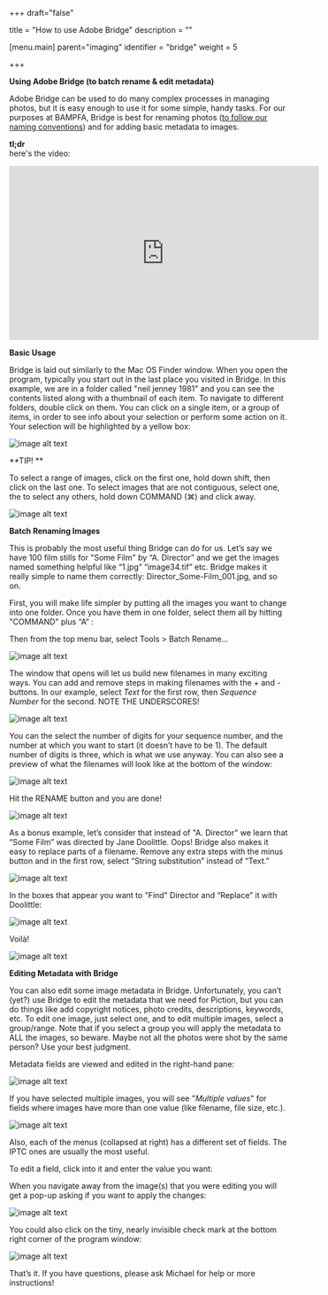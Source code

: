 +++
draft="false"

title = "How to use Adobe Bridge"
description = ""

[menu.main]
parent="imaging"
identifier = "bridge"
weight = 5

+++

**Using Adobe Bridge (to batch rename & edit metadata)**

Adobe Bridge can be used to do many complex processes in managing photos, but it is easy enough to use it for some simple, handy tasks. For our purposes at BAMPFA, Bridge is best for renaming photos ([to follow our naming conventions](https://berkeley.app.box.com/files/0/f/11507803981/1/f_103350620609)) and for adding basic metadata to images.


**tl;dr**<br/>
here's the video:<br/>
<iframe width="560" height="315" src="https://www.youtube.com/embed/0LCzah5E9QM" frameborder="0" allowfullscreen></iframe>


**Basic Usage**

Bridge is laid out similarly to the Mac OS Finder window. When you open the program, typically you start out in the last place you visited in Bridge. In this example, we are in a folder called "neil jenney 1981" and you can see the contents listed along with a thumbnail of each item. To navigate to different folders, double click on them. You can click on a single item, or a group of items, in order to see info about your selection or perform some action on it. Your selection will be highlighted by a yellow box:

![image alt text](/images/general-imaging/bridge/general-overview.png)

**TIP! **

To select a range of images, click on the first one, hold down shift, then click on the last one. To select images that are not contiguous, select one, the to select any others, hold down COMMAND (⌘) and click away.

![image alt text](/images/general-imaging/bridge/general-multi-select.png)

**Batch Renaming Images**

This is probably the most useful thing Bridge can do for us. Let’s say we have 100 film stills for "Some Film" by “A. Director” and we get the images named something helpful like “1.jpg” “image34.tif” etc. Bridge makes it really simple to name them correctly: Director_Some-Film_001.jpg, and so on. 

First, you will make life simpler by putting all the images you want to change into one folder. Once you have them in one folder, select them all by hitting "COMMAND" plus “A” :

 

Then from the top menu bar, select Tools > Batch Rename...

 ![image alt text](/images/general-imaging/bridge/batch-rename.png?height=250px)

The window that opens will let us build new filenames in many exciting ways. You can add and remove steps in making filenames with the + and - buttons. In our example, select *Text* for the first row, then *Sequence Number* for the second. NOTE THE UNDERSCORES!

![image alt text](/images/general-imaging/bridge/filename-levels.png?height=250px)


You can the select the number of digits for your sequence number, and the number at which you want to start (it doesn’t have to be 1). The default number of digits is three, which is what we use anyway. You can also see a preview of what the filenames will look like at the bottom of the window:

![image alt text](/images/general-imaging/bridge/filename-sequence-num.png?height=300px)

Hit the RENAME button and you are done! 

![image alt text](/images/general-imaging/bridge/general-select.png?height=250px)

As a bonus example, let’s consider that instead of "A. Director" we learn that “Some Film” was directed by Jane Doolittle. Oops! Bridge also makes it easy to replace parts of a filename. Remove any extra steps with the minus button and in the first row, select “String substitution” instead of “Text.”

![image alt text](/images/general-imaging/bridge/filename-string-substitution.png?height=250px)

In the boxes that appear you want to "Find" Director and “Replace” it with Doolittle:

 ![image alt text](/images/general-imaging/bridge/filename-string-sub-part2.png?height=250px)

Voilà!

![image alt text](/images/general-imaging/bridge/general-select-all.png?height=250px)

**Editing Metadata with Bridge**

You can also edit some image metadata in Bridge. Unfortunately, you can’t (yet?) use Bridge to edit the metadata that we need for Piction, but you can do things like add copyright notices, photo credits, descriptions, keywords, etc. To edit one image, just select one, and to edit multiple images, select a group/range. Note that if you select a group you will apply the metadata to ALL the images, so beware. Maybe not all the photos were shot by the same person? Use your best judgment.

Metadata fields are viewed and edited in the right-hand pane: 

![image alt text](/images/general-imaging/bridge/metadata-1.png)


If you have selected multiple images, you will see "*Multiple values*" for fields where images have more than one value (like filename, file size, etc.).

![image alt text](/images/general-imaging/bridge/metadata-2.png)


Also, each of the menus (collapsed at right) has a different set of fields. The IPTC ones are usually the most useful.

To edit a field, click into it and enter the value you want:

When you navigate away from the image(s) that you were editing you will get a pop-up asking if you want to apply the changes:

![image alt text](/images/general-imaging/bridge/apply-changes.png?height=250px)

You could also click on the tiny, nearly invisible check mark at the bottom right corner of the program window:


![image alt text](/images/general-imaging/bridge/metadata-check.png)


That’s it. If you have questions, please ask Michael for help or more instructions!

